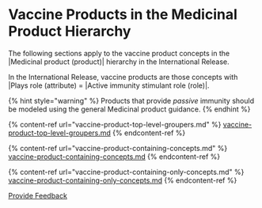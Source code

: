 # Vaccine Products in the Medicinal Product Hierarchy

The following sections apply to the vaccine product concepts in the |Medicinal product (product)| hierarchy in the International Release.

In the International Release, vaccine products are those concepts with |Plays role (attribute) = |Active immunity stimulant role (role)|.

{% hint style="warning" %}
Products that provide _passive_ immunity should be modeled using the general Medicinal product guidance.
{% endhint %}

{% content-ref url="vaccine-product-top-level-groupers.md" %}
[vaccine-product-top-level-groupers.md](vaccine-product-top-level-groupers.md)
{% endcontent-ref %}

{% content-ref url="vaccine-product-containing-concepts.md" %}
[vaccine-product-containing-concepts.md](vaccine-product-containing-concepts.md)
{% endcontent-ref %}

{% content-ref url="vaccine-product-containing-only-concepts.md" %}
[vaccine-product-containing-only-concepts.md](vaccine-product-containing-only-concepts.md)
{% endcontent-ref %}







<a href="https://docs.google.com/forms/d/e/1FAIpQLScTmbZIf0UEQwYDkY27EEWBkaiYkHSbR0_9DmFrMLXoQLyL7Q/viewform?usp=pp_url&entry.1767247133=SCT+Editorial+Guide&entry.670899847=Vaccine%20Products%20in%20the%20Medicinal%20Product%20Hierarchy" class="button primary">Provide Feedback</a>
